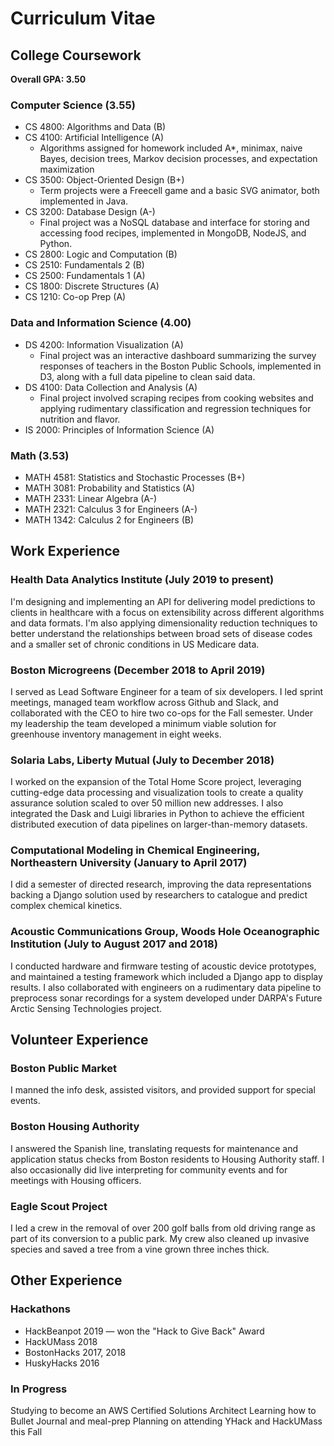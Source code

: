 # Curriculum Vitae

## College Coursework
**Overall GPA: 3.50**

### Computer Science (3.55)
   - CS 4800: Algorithms and Data (B)
   - CS 4100: Artificial Intelligence (A)
        * Algorithms assigned for homework included A*, minimax, naive Bayes, decision trees, Markov decision processes,
          and expectation maximization
   - CS 3500: Object-Oriented Design (B+)
        * Term projects were a Freecell game and a basic SVG animator, both implemented in Java.
   - CS 3200: Database Design (A-)
        * Final project was a NoSQL database and interface for storing and accessing food recipes, implemented in 
          MongoDB, NodeJS, and Python.
   - CS 2800: Logic and Computation (B)
   - CS 2510: Fundamentals 2 (B)
   - CS 2500: Fundamentals 1 (A)
   - CS 1800: Discrete Structures (A)
   - CS 1210: Co-op Prep (A)
   
### Data and Information Science (4.00)
   - DS 4200: Information Visualization (A)
        * Final project was an interactive dashboard summarizing the survey responses of teachers in the Boston Public 
          Schools, implemented in D3, along with a full data pipeline to clean said data.
   - DS 4100: Data Collection and Analysis (A)
        * Final project involved scraping recipes from cooking websites and applying rudimentary classification and 
          regression techniques for nutrition and flavor.
   - IS 2000: Principles of Information Science (A)
   
### Math (3.53)
   - MATH 4581: Statistics and Stochastic Processes (B+)
   - MATH 3081: Probability and Statistics (A)
   - MATH 2331: Linear Algebra (A-)
   - MATH 2321: Calculus 3 for Engineers (A-)
   - MATH 1342: Calculus 2 for Engineers (B)


## Work Experience
### Health Data Analytics Institute (July 2019 to present)
I'm designing and implementing an API for delivering model predictions to clients in healthcare with a focus on 
extensibility across different algorithms and data formats. I'm also applying dimensionality reduction techniques to 
better understand the relationships between broad sets of disease codes and a smaller set of chronic conditions 
in US Medicare data.

### Boston Microgreens (December 2018 to April 2019)
I served as Lead Software Engineer for a team of six developers. I led sprint meetings, managed team workflow across
Github and Slack, and collaborated with the CEO to hire two co-ops for the Fall semester. Under my leadership the team 
developed a minimum viable solution for greenhouse inventory management in eight weeks.

### Solaria Labs, Liberty Mutual (July to December 2018)
I worked on the expansion of the Total Home Score project, leveraging cutting-edge data processing and visualization 
tools to create a quality assurance solution scaled to over 50 million new addresses. I also integrated the Dask 
and Luigi libraries in Python to achieve the efficient distributed execution of data pipelines on larger-than-memory 
datasets.

### Computational Modeling in Chemical Engineering, Northeastern University (January to April 2017)
I did a semester of directed research, improving the data representations backing a Django solution used by researchers 
to catalogue and predict complex chemical kinetics.

### Acoustic Communications Group, Woods Hole Oceanographic Institution (July to August 2017 and 2018)
I conducted hardware and firmware testing of acoustic device prototypes, and maintained a testing framework which
included a Django app to display results. I also collaborated with engineers on a rudimentary data pipeline to 
preprocess sonar recordings for a system developed under DARPA's Future Arctic Sensing Technologies project.

## Volunteer Experience
### Boston Public Market
I manned the info desk, assisted visitors, and provided support for special events.

### Boston Housing Authority
I answered the Spanish line, translating requests for maintenance and application status checks from Boston residents 
to Housing Authority staff. I also occasionally did live interpreting for community events and for meetings with 
Housing officers.

### Eagle Scout Project
I led a crew in the removal of over 200 golf balls from old driving range as part of its conversion to a public park. My
crew also cleaned up invasive species and saved a tree from a vine grown three inches thick.

## Other Experience
### Hackathons
- HackBeanpot 2019 — won the "Hack to Give Back" Award
- HackUMass 2018
- BostonHacks 2017, 2018
- HuskyHacks 2016

### In Progress
Studying to become an AWS Certified Solutions Architect
Learning how to Bullet Journal and meal-prep
Planning on attending YHack and HackUMass this Fall
